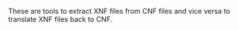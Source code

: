 These are tools to extract XNF files from CNF files and vice versa to translate XNF files back to CNF.
